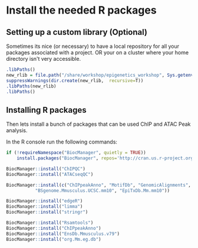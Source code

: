# Install the needed R packages


## Setting up a custom library (Optional)

Sometimes its nice (or necessary) to have a local repository for all your packages associated with a project. OR your on a cluster where your home directory isn't very accessible.

```r
.libPaths()
new_rlib = file.path("/share/workshop/epigenetics_workshop", Sys.getenv("USER"),"r_lib")
suppressWarnings(dir.create(new_rlib,  recursive=T))
.libPaths(new_rlib)
.libPaths()
```

## Installing R packages

Then lets install a bunch of packages that can be used ChIP and ATAC Peak analysis.

In the R console run the following commands:

```r
if (!requireNamespace("BiocManager", quietly = TRUE))
    install.packages("BiocManager", repos='http://cran.us.r-project.org')

BiocManager::install("ChIPQC")
BiocManager::install("ATACseqQC")

BiocManager::install(c("ChIPpeakAnno", "MotifDb", "GenomicAlignments",
           "BSgenome.Mmusculus.UCSC.mm10", "EpiTxDb.Mm.mm10"))

BiocManager::install("edgeR")
BiocManager::install("limma")
BiocManager::install("stringr")

BiocManager::install("Rsamtools")
BiocManager::install("ChIPpeakAnno")
BiocManager::install("EnsDb.Mmusculus.v79")
BiocManager::install("org.Mm.eg.db")
```
